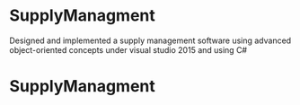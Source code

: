 # SupplyManagment
Designed and implemented a supply management software using advanced object-oriented concepts under visual studio 2015 and using C#
# SupplyManagment
